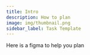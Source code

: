 ```yaml
---
title: Intro
description: How to plan
image: img/thumbnail.png
sidebar_label: Task Template
---
```


Here is a figma to help you plan